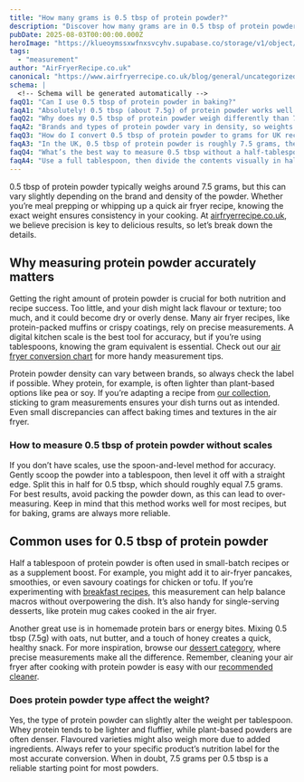 ```yaml
---
title: "How many grams is 0.5 tbsp of protein powder?"
description: "Discover how many grams are in 0.5 tbsp of protein powder with our easy conversion guide. Perfect for precise air fryer meal prep!"
pubDate: 2025-08-03T00:00:00.000Z
heroImage: "https://klueoymssxwfnxsvcyhv.supabase.co/storage/v1/object/public/Shmucket/how-many-grams-is-0-5-tbsp-protein-powder.webp"
tags:
  - "measurement"
author: "AirFryerRecipe.co.uk"
canonical: "https://www.airfryerrecipe.co.uk/blog/general/uncategorized/how-many-grams-is-0-5-tbsp-protein-powder"
schema: |
  <!-- Schema will be generated automatically -->
faqQ1: "Can I use 0.5 tbsp of protein powder in baking?"
faqA1: "Absolutely! 0.5 tbsp (about 7.5g) of protein powder works well in small-batch baking, like mug cakes or single-serving cookies. Just remember it may dry out the mixture slightly, so consider adding a touch more liquid. For air fryer recipes, stick to gram measurements for best results."
faqQ2: "Why does my 0.5 tbsp of protein powder weigh differently than 7.5g?"
faqA2: "Brands and types of protein powder vary in density, so weights can differ. Whey protein is usually lighter, while plant-based options are denser. Always check your product’s label for exact conversions or use a scale for precision."
faqQ3: "How do I convert 0.5 tbsp of protein powder to grams for UK recipes?"
faqA3: "In the UK, 0.5 tbsp of protein powder is roughly 7.5 grams, the same as elsewhere. However, UK tablespoons are slightly larger (15ml vs. 14.8ml in the US), but the difference is negligible for this small measurement."
faqQ4: "What’s the best way to measure 0.5 tbsp without a half-tablespoon measure?"
faqA4: "Use a full tablespoon, then divide the contents visually in half. Alternatively, measure 1.5 teaspoons (since 1 tbsp = 3 tsp). For accuracy, a digital scale is ideal, especially for air fryer recipes where precision matters."
---
```

<p>0.5 tbsp of protein powder typically weighs around 7.5 grams, but this can vary slightly depending on the brand and density of the powder. Whether you’re meal prepping or whipping up a quick air fryer recipe, knowing the exact weight ensures consistency in your cooking. At <a href=https://www.airfryerrecipe.co.uk/>airfryerrecipe.co.uk</a>, we believe precision is key to delicious results, so let’s break down the details.</p>  

<h2>Why measuring protein powder accurately matters</h2>  
<p>Getting the right amount of protein powder is crucial for both nutrition and recipe success. Too little, and your dish might lack flavour or texture; too much, and it could become dry or overly dense. Many air fryer recipes, like protein-packed muffins or crispy coatings, rely on precise measurements. A digital kitchen scale is the best tool for accuracy, but if you’re using tablespoons, knowing the gram equivalent is essential. Check out our <a href=https://www.airfryerrecipe.co.uk/air-fryer-conversion-chart>air fryer conversion chart</a> for more handy measurement tips.</p>  

<p>Protein powder density can vary between brands, so always check the label if possible. Whey protein, for example, is often lighter than plant-based options like pea or soy. If you’re adapting a recipe from <a href=https://www.airfryerrecipe.co.uk/recipes>our collection</a>, sticking to gram measurements ensures your dish turns out as intended. Even small discrepancies can affect baking times and textures in the air fryer.</p>  

<h3>How to measure 0.5 tbsp of protein powder without scales</h3>  
<p>If you don’t have scales, use the spoon-and-level method for accuracy. Gently scoop the powder into a tablespoon, then level it off with a straight edge. Split this in half for 0.5 tbsp, which should roughly equal 7.5 grams. For best results, avoid packing the powder down, as this can lead to over-measuring. Keep in mind that this method works well for most recipes, but for baking, grams are always more reliable.</p>  

<h2>Common uses for 0.5 tbsp of protein powder</h2>  
<p>Half a tablespoon of protein powder is often used in small-batch recipes or as a supplement boost. For example, you might add it to air-fryer pancakes, smoothies, or even savoury coatings for chicken or tofu. If you’re experimenting with <a href=https://www.airfryerrecipe.co.uk/recipe-category/breakfast>breakfast recipes</a>, this measurement can help balance macros without overpowering the dish. It’s also handy for single-serving desserts, like protein mug cakes cooked in the air fryer.</p>  

<p>Another great use is in homemade protein bars or energy bites. Mixing 0.5 tbsp (7.5g) with oats, nut butter, and a touch of honey creates a quick, healthy snack. For more inspiration, browse our <a href=https://www.airfryerrecipe.co.uk/recipe-category/dessert>dessert category</a>, where precise measurements make all the difference. Remember, cleaning your air fryer after cooking with protein powder is easy with our <a href=https://www.airfryerrecipe.co.uk/air-fryer-cleaner>recommended cleaner</a>.</p>  

<h3>Does protein powder type affect the weight?</h3>  
<p>Yes, the type of protein powder can slightly alter the weight per tablespoon. Whey protein tends to be lighter and fluffier, while plant-based powders are often denser. Flavoured varieties might also weigh more due to added ingredients. Always refer to your specific product’s nutrition label for the most accurate conversion. When in doubt, 7.5 grams per 0.5 tbsp is a reliable starting point for most powders.</p>
